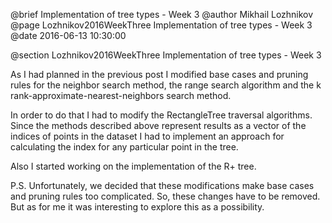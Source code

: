 @brief Implementation of tree types - Week 3
@author Mikhail Lozhnikov
@page Lozhnikov2016WeekThree Implementation of tree types - Week 3
@date 2016-06-13 10:30:00

@section Lozhnikov2016WeekThree Implementation of tree types - Week 3

As I had planned in the previous post I modified base cases and pruning rules for the neighbor search method, the range search algorithm and the k rank-approximate-nearest-neighbors search method.

In order to do that I had to modify the RectangleTree traversal algorithms. Since the methods described above represent results as a vector of the indices of points in the dataset I had to implement an approach for calculating the index for any particular point in the tree.

Also I started working on the implementation of the R+ tree.

P.S. Unfortunately, we decided that these modifications make base cases and pruning rules too complicated. So, these changes have to be removed. But as for me it was interesting to explore this as a possibility.